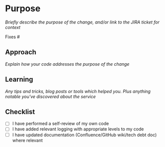 # Purpose

_Briefly describe the purpose of the change, and/or link to the JIRA ticket for context_

Fixes #

## Approach

_Explain how your code addresses the purpose of the change_

## Learning

_Any tips and tricks, blog posts or tools which helped you. Plus anything notable you've discovered about the <TODO> service_

## Checklist

* [ ] I have performed a self-review of my own code
* [ ] I have added relevant logging with appropriate levels to my code
* [ ] I have updated documentation (Confluence/GitHub wiki/tech debt doc) where relevant
